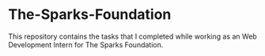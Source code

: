 # The-Sparks-Foundation
This repository contains the tasks that I completed while working as an Web Development Intern for The Sparks Foundation.
